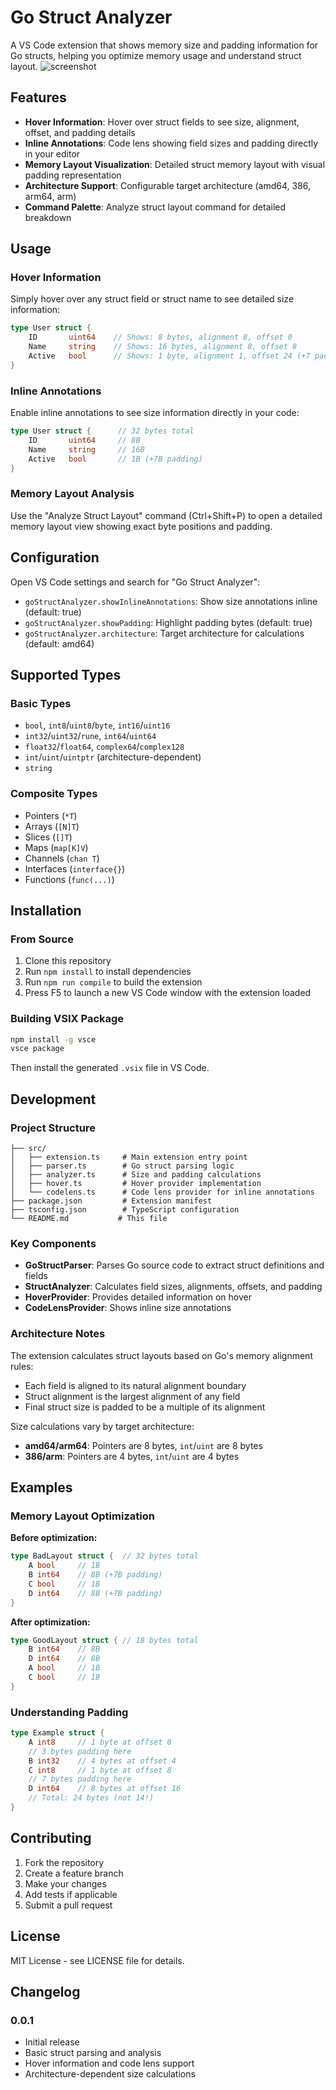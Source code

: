 # Go Struct Analyzer

A VS Code extension that shows memory size and padding information for Go structs, helping you optimize memory usage and understand struct layout.
![screenshot](screenshot.png)
## Features

- **Hover Information**: Hover over struct fields to see size, alignment, offset, and padding details
- **Inline Annotations**: Code lens showing field sizes and padding directly in your editor
- **Memory Layout Visualization**: Detailed struct memory layout with visual padding representation
- **Architecture Support**: Configurable target architecture (amd64, 386, arm64, arm)
- **Command Palette**: Analyze struct layout command for detailed breakdown

## Usage

### Hover Information
Simply hover over any struct field or struct name to see detailed size information:

```go
type User struct {
    ID       uint64    // Shows: 8 bytes, alignment 8, offset 0
    Name     string    // Shows: 16 bytes, alignment 8, offset 8
    Active   bool      // Shows: 1 byte, alignment 1, offset 24 (+7 padding)
}
```

### Inline Annotations
Enable inline annotations to see size information directly in your code:

```go
type User struct {      // 32 bytes total
    ID       uint64     // 8B
    Name     string     // 16B
    Active   bool       // 1B (+7B padding)
}
```

### Memory Layout Analysis
Use the "Analyze Struct Layout" command (Ctrl+Shift+P) to open a detailed memory layout view showing exact byte positions and padding.

## Configuration

Open VS Code settings and search for "Go Struct Analyzer":

- `goStructAnalyzer.showInlineAnnotations`: Show size annotations inline (default: true)
- `goStructAnalyzer.showPadding`: Highlight padding bytes (default: true)  
- `goStructAnalyzer.architecture`: Target architecture for calculations (default: amd64)

## Supported Types

### Basic Types
- `bool`, `int8`/`uint8`/`byte`, `int16`/`uint16`
- `int32`/`uint32`/`rune`, `int64`/`uint64`
- `float32`/`float64`, `complex64`/`complex128`
- `int`/`uint`/`uintptr` (architecture-dependent)
- `string`

### Composite Types
- Pointers (`*T`)
- Arrays (`[N]T`)
- Slices (`[]T`)
- Maps (`map[K]V`)
- Channels (`chan T`)
- Interfaces (`interface{}`)
- Functions (`func(...)`)

## Installation

### From Source

1. Clone this repository
2. Run `npm install` to install dependencies
3. Run `npm run compile` to build the extension
4. Press F5 to launch a new VS Code window with the extension loaded

### Building VSIX Package

```bash
npm install -g vsce
vsce package
```

Then install the generated `.vsix` file in VS Code.

## Development

### Project Structure

```
├── src/
│   ├── extension.ts     # Main extension entry point
│   ├── parser.ts        # Go struct parsing logic
│   ├── analyzer.ts      # Size and padding calculations
│   ├── hover.ts         # Hover provider implementation
│   └── codelens.ts      # Code lens provider for inline annotations
├── package.json         # Extension manifest
├── tsconfig.json        # TypeScript configuration
└── README.md           # This file
```

### Key Components

- **GoStructParser**: Parses Go source code to extract struct definitions and fields
- **StructAnalyzer**: Calculates field sizes, alignments, offsets, and padding
- **HoverProvider**: Provides detailed information on hover
- **CodeLensProvider**: Shows inline size annotations

### Architecture Notes

The extension calculates struct layouts based on Go's memory alignment rules:

- Each field is aligned to its natural alignment boundary
- Struct alignment is the largest alignment of any field
- Final struct size is padded to be a multiple of its alignment

Size calculations vary by target architecture:
- **amd64/arm64**: Pointers are 8 bytes, `int`/`uint` are 8 bytes
- **386/arm**: Pointers are 4 bytes, `int`/`uint` are 4 bytes

## Examples

### Memory Layout Optimization

**Before optimization:**
```go
type BadLayout struct {  // 32 bytes total
    A bool     // 1B
    B int64    // 8B (+7B padding)
    C bool     // 1B  
    D int64    // 8B (+7B padding)
}
```

**After optimization:**
```go
type GoodLayout struct { // 18 bytes total
    B int64    // 8B
    D int64    // 8B  
    A bool     // 1B
    C bool     // 1B
}
```

### Understanding Padding

```go
type Example struct {
    A int8     // 1 byte at offset 0
    // 3 bytes padding here
    B int32    // 4 bytes at offset 4
    C int8     // 1 byte at offset 8
    // 7 bytes padding here  
    D int64    // 8 bytes at offset 16
    // Total: 24 bytes (not 14!)
}
```

## Contributing

1. Fork the repository
2. Create a feature branch
3. Make your changes
4. Add tests if applicable
5. Submit a pull request

## License

MIT License - see LICENSE file for details.

## Changelog

### 0.0.1
- Initial release
- Basic struct parsing and analysis
- Hover information and code lens support
- Architecture-dependent size calculations